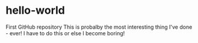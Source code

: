 # hello-world
First GitHub repository
This is probalby the most interesting thing I've done - ever!
I have to do this or else I become boring!
